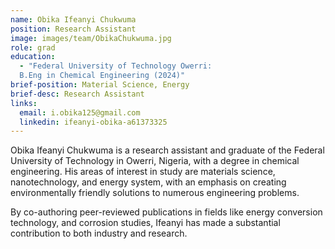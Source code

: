 ```yaml
---
name: Obika Ifeanyi Chukwuma
position: Research Assistant
image: images/team/ObikaChukwuma.jpg
role: grad
education: 
  - "Federal University of Technology Owerri: 
  B.Eng in Chemical Engineering (2024)"
brief-position: Material Science, Energy
brief-desc: Research Assistant
links:
  email: i.obika125@gmail.com 
  linkedin: ifeanyi-obika-a61373325
---
```


Obika Ifeanyi Chukwuma is a research assistant and graduate of the Federal University of Technology in Owerri, Nigeria, with a degree in chemical engineering. His areas of interest in study are materials science, nanotechnology, and energy system, with an emphasis on creating environmentally friendly solutions to numerous engineering problems.

By co-authoring peer-reviewed publications in fields like energy conversion technology, and corrosion studies, Ifeanyi has made a substantial contribution to both industry and research.